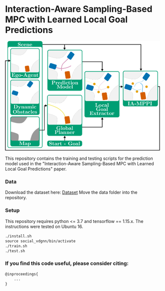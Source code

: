 # Interaction-Aware Sampling-Based MPC with Learned Local Goal Predictions

<img src="docs/imgs/framework.png">

This repository contains the training and testing scripts for the prediction model used in the "Interaction-Aware Sampling-Based MPC with Learned Local Goal Predictions" paper.

### Data

Download the dataset here: <a href="https://www.surfdrive.surf.nl/files/index.php/s/2x9P82EOjNWDVwP">Dataset</a>
Move the data folder into the repository.

### Setup

This repository requires python <= 3.7 and tensorflow == 1.15.x. The instructions were tested on Ubuntu 16.

```
./install.sh
source social_vdgnn/bin/activate
./train.sh
./test.sh
```


### If you find this code useful, please consider citing:

```
@inproceedings{
    ...
}
```